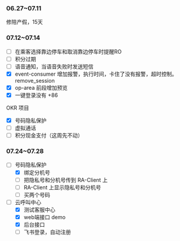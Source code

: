 
### 06.27~07.11
修陪产假，15天

### 07.12~07.14
- [ ] 在乘客选择靠边停车和取消靠边停车时提醒RO
- [ ] 积分过期
- [ ] 语音通知，当语音失败时发送短信
- [x] event-consumer 增加报警，执行时间，卡住了没有报警，超时控制。remove_session
- [x] op-area 前段增加预览
- [x] 一键登录没有 +86

OKR 项目
- [x] 号码隐私保护
- [ ] 虚拟通话
- [ ] 积分现金支付（这周先不动）

### 07.24~07.28
- [ ] 号码隐私保护
    - [x] 绑定分机号
    - [ ] 把隐私号和分机号传到 RA-Client 上
    - [ ] RA-Client 上显示隐私号和分机号
    - [ ] 买两个号码
- [ ] 云呼叫中心
  - [x] 测试客服中心
  - [x] web端接口 demo
  - [x] 后台接口
  - [ ] 飞书登录，自动注册
